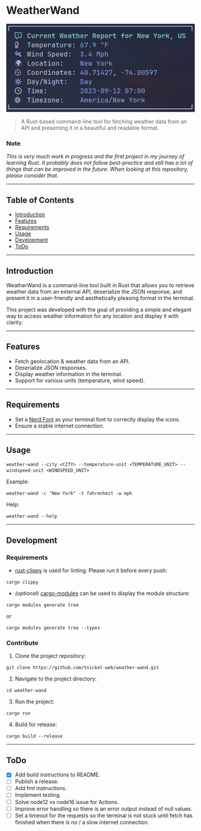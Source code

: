 # WeatherWand

![Project Image](docs/images/demo.png)

> A Rust-based command-line tool for fetching weather data from an API and
> presenting it in a beautiful and readable format.

### Note

_This is very much work in progress and the first project in my journey of
learning Rust. It probably does not follow best-practice and still has a lot of
things that can be improved in the future. When looking at this repository,
please consider that._

---

## Table of Contents

- [Introduction](#introduction)
- [Features](#features)
- [Requirements](#requirements)
- [Usage](#usage)
- [Development](#development)
- [ToDo](#todo)

---

## Introduction

WeatherWand is a command-line tool built in Rust that allows you to retrieve
weather data from an external API, deserialize the JSON response, and present it
in a user-friendly and aesthetically pleasing format in the terminal.

This project was developed with the goal of providing a simple and elegant way
to access weather information for any location and display it with clarity.

---

## Features

- Fetch geolocation & weather data from an API.
- Deserialize JSON responses.
- Display weather information in the terminal.
- Support for various units (temperature, wind speed).

---

## Requirements

- Set a [Nerd Font](https://github.com/ryanoasis/nerd-fonts) as your terminal
  font to correctly display the icons.
- Ensure a stable internet connection.

---

## Usage

```shell
weather-wand --city <CITY> --temperature-unit <TEMPERATURE_UNIT> --windspeed-unit <WINDSPEED_UNIT>
```

Example:

```shell
weather-wand -c "New York" -t fahrenheit -w mph
```

Help:

```shell
weather-wand --help
```

---

## Development

### Requirements

- [rust-clippy](https://github.com/rust-lang/rust-clippy) is used for linting.
  Please run it before every push:

```shell
cargo clippy
```

- _(optional)_ [cargo-modules](https://github.com/regexident/cargo-modules) can
  be used to display the module structure:

```shell
cargo modules generate tree
```

or

```shell
cargo modules generate tree --types
```

### Contribute

1. Clone the project repository:

```shell
git clone https://github.com/tnickel-web/weather-wand.git
```

2. Navigate to the project directory:

```shell
cd weather-wand
```

3. Run the project:

```shell
cargo run
```

4. Build for release:

```shell
cargo build --release
```

---

## ToDo

- [x] Add build instructions to README.
- [ ] Publish a release.
- [ ] Add fmt instructions.
- [ ] Implement testing.
- [ ] Solve node12 vs node16 issue for Actions.
- [ ] Improve error handling so there is an error output instead of null values.
- [ ] Set a timeout for the requests so the terminal is not stuck until fetch
      has finished when there is no / a slow internet connection.
